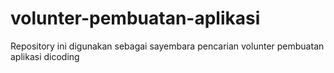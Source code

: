 # volunter-pembuatan-aplikasi
Repository ini digunakan sebagai sayembara pencarian volunter pembuatan aplikasi dicoding

